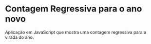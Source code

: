# Contagem Regressiva para o ano novo
Aplicação em JavaScript que mostra uma contagem regressiva para a virada do ano.
